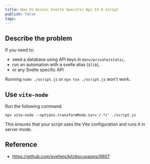 ```yaml
---
title: How To Access Svelte Specific Api In A Script
publish: false
tags:
---
```


## Describe the problem

If you need to:

- seed a database using API keys in `$env/private/static`,
- run an automation with a svelte alias (`$lib`),
- or any Svelte specific API

Running `node ./script.js` or `npx tsx ./script.js` won't work.

## Use `vite-node`

Run the following command:

`npx vite-node --options.transformMode.ssr='/.*/' ./script.js`

This ensures that your script uses the Vite configuration and runs it in server mode.

## Reference

- https://github.com/sveltejs/kit/discussions/9807
